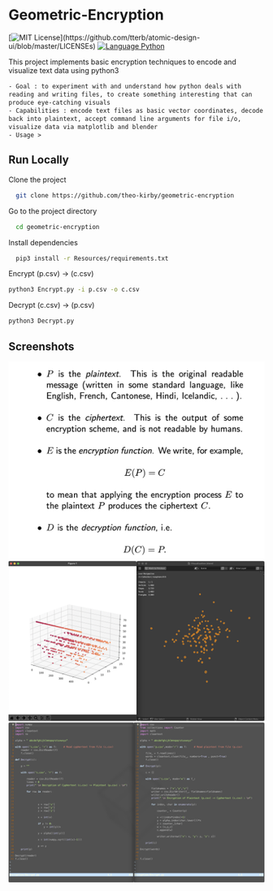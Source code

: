 
# Geometric-Encryption

[![MIT License](https://img.shields.io/apm/l/atomic-design-ui.svg?)](https://github.com/tterb/atomic-design-ui/blob/master/LICENSEs)   [![Language Python](https://img.shields.io/badge/language-Python3-green)]()


This project implements basic encryption techniques to encode and visualize text data using python3

    - Goal : to experiment with and understand how python deals with reading and writing files, to create something interesting that can produce eye-catching visuals
    - Capabilities : encode text files as basic vector coordinates, decode back into plaintext, accept command line arguments for file i/o, visualize data via matplotlib and blender 
    - Usage >


## Run Locally

Clone the project

```bash
  git clone https://github.com/theo-kirby/geometric-encryption
```

Go to the project directory

```bash
  cd geometric-encryption
```

Install dependencies

```bash
  pip3 install -r Resources/requirements.txt

```

Encrypt (p.csv) -> (c.csv)
```bash
python3 Encrypt.py -i p.csv -o c.csv
```

Decrypt (c.csv) -> (p.csv)
```bash
python3 Decrypt.py
```

  
## Screenshots

![App Screenshot](Resources/images/Cryptography_Reference.png)
![App Screenshot](Resources/images/Visualizations.png)
![App Screenshot](Resources/images/Encrypt_Decrypt_Functions.png)

  
